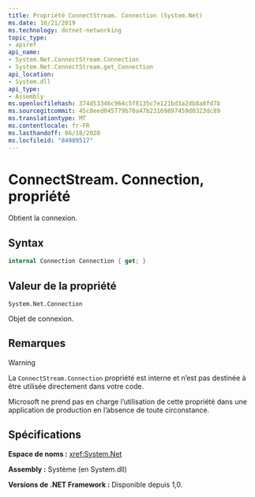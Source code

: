```yaml
---
title: Propriété ConnectStream. Connection (System.Net)
ms.date: 10/21/2019
ms.technology: dotnet-networking
topic_type:
- apiref
api_name:
- System.Net.ConnectStream.Connection
- System.Net.ConnectStream.get_Connection
api_location:
- System.dll
api_type:
- Assembly
ms.openlocfilehash: 374d53346c964c5f8135c7e121bd3a2db8a8fd7b
ms.sourcegitcommit: 45c8eed045779b70a47b23169897459d0323dc89
ms.translationtype: MT
ms.contentlocale: fr-FR
ms.lasthandoff: 06/18/2020
ms.locfileid: "84989517"
---
```

# <a name="connectstreamconnection-property"></a>ConnectStream. Connection, propriété

Obtient la connexion.

## <a name="syntax"></a>Syntax

```csharp
internal Connection Connection { get; }
```

## <a name="property-value"></a>Valeur de la propriété

`System.Net.Connection`

Objet de connexion.

## <a name="remarks"></a>Remarques

> [!WARNING]
> La `ConnectStream.Connection` propriété est interne et n’est pas destinée à être utilisée directement dans votre code.
>
> Microsoft ne prend pas en charge l’utilisation de cette propriété dans une application de production en l’absence de toute circonstance.

## <a name="requirements"></a>Spécifications

**Espace de noms :** <xref:System.Net>

**Assembly :** Système (en System.dll)

**Versions de .NET Framework :** Disponible depuis 1,0.
